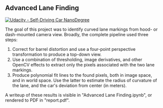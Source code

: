 ## Advanced Lane Finding
[![Udacity - Self-Driving Car NanoDegree](https://s3.amazonaws.com/udacity-sdc/github/shield-carnd.svg)](http://www.udacity.com/drive)


The goal of this project was to identify curved lane markings from hood- or dash-mounted camera view. Broadly, the complete pipeline used three steps:
1. Correct for barrel distortion and use a four-point perspective transformation to produce a top-down view.
2. Use a combination of thresholding, image derivatives, and other OpenCV effects to extract only the pixels associated with the two lane markings.
3. Produce polynomial fit lines to the found pixels, both in image space, and in world space. Use the latter to estimate the radius of curvature of the lane, and the car's deviation from center (in meters).

A writeup of these results is visible in "Advanced Lane Finding.ipynb", or rendered to PDF in "report.pdf".
